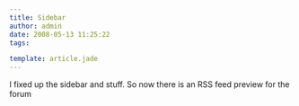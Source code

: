 ```yaml
---
title: Sidebar
author: admin
date: 2008-05-13 11:25:22
tags: 

template: article.jade
---
```


I fixed up the sidebar and stuff. So now there is an RSS feed preview for the forum

